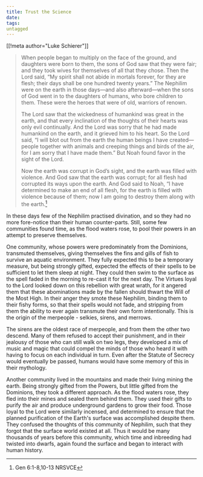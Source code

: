 ```yaml
---
title: Trust the Science
date: 
tags:
untagged
---
```

[[!meta author="Luke Schierer"]]

> When people began to multiply on the face of the ground, and daughters were
> born to them, the sons of God saw that they were fair; and they took wives
> for themselves of all that they chose.  Then the Lord said, “My spirit shall
> not abide in mortals forever, for they are flesh; their days shall be one
> hundred twenty years.”  The Nephilim were on the earth in those days—and also
> afterward—when the sons of God went in to the daughters of humans, who bore
> children to them.  These were the heroes that were of old, warriors of renown.
> 
> The Lord saw that the wickedness of humankind was great in the earth, and that
> every inclination of the thoughts of their hearts was only evil continually.
> And the Lord was sorry that he had made humankind on the earth, and it grieved
> him to his heart.  So the Lord said, “I will blot out from the earth the
> human beings I have created—people together with animals and creeping things
> and birds of the air, for I am sorry that I have made them.”  But Noah found
> favor in the sight of the Lord.
>
> Now the earth was corrupt in God’s sight, and the earth was filled with
> violence.  And God saw that the earth was corrupt; for all flesh had
> corrupted its ways upon the earth.  And God said to Noah, “I have determined
> to make an end of all flesh, for the earth is filled with violence because of
> them; now I am going to destroy them along with the earth.[^211218-1]

In these days few of the Nephilim practised divination, and so they had no more
fore-notice than their human counter-parts.  Still, some few communities found
time, as the flood waters rose, to pool their powers in an attempt to preserve
themselves. 

One community, whose powers were predominately from the Dominions, transmuted
themselves, giving themselves the fins and gills of fish to survive an aquatic
environment.  They fully expected this to be a temporary measure, but being
strongly gifted, expected the effects of their spells to be sufficient to
let them sleep at night.  They could then swim to the surface as the spell faded
in the morning to re-cast it for the next day.  The Virtues loyal to the Lord
looked down on this rebellion with great wrath, for it angered them that these
abominations made by the fallen should thwart the Will of the Most High.  In
their anger they smote these Nephilim, binding them to their fishy forms, so
that their spells would not fade, and stripping from them the ability to ever
again transmute their own form intentionally.  This is the origin of the
merpeople - selkies, sirens, and merrows.  

The sirens are the oldest race of merpeople, and from them the other two descend.
Many of them refused to accept their punishment, and in their jealousy of those
who can still walk on two legs, they developed a mix of music and magic that
could compel the minds of those who heard it with having to focus on each
individual in turn.  Even after the Statute of Secrecy would eventually be
passed, humans would have some memory of this in their mythology.  

Another community lived in the mountains and made their living mining the earth.
Being strongly gifted from the Powers, but little gifted from the Dominions,
they took a different approach.  As the flood waters rose, they fled into their
mines and sealed them behind them.  They used their gifts to purify the air and
produce underground gardens to grow their food.  Those loyal to the Lord were
similarly incensed, and determined to ensure that the planned purification of
the Earth's surface was accomplished despite them.  They confused the thoughts of
this community of Nephilim, such that they forgot that the surface world existed
at all.  Thus it would be many thousands of years before this community, which
time and inbreeding had twisted into dwarfs, again found the surface and began
to interact with human history.  

[^211218-1]: Gen 6:1-8,10-13 NRSVCE

